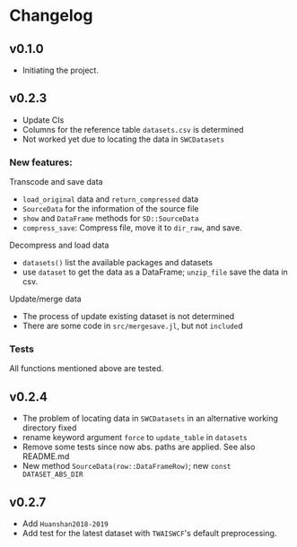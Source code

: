 # Changelog

## v0.1.0

- Initiating the project.

## v0.2.3

- Update CIs
- Columns for the reference table `datasets.csv` is determined
- Not worked yet due to locating the data in `SWCDatasets`

### New features:
Transcode and save data
- `load_original` data and `return_compressed` data
- `SourceData` for the information of the source file
- `show` and `DataFrame` methods for `SD::SourceData`
- `compress_save`: Compress file, move it to `dir_raw`, and save.

Decompress and load data
- `datasets()` list the available packages and datasets
- use `dataset` to get the data as a DataFrame; `unzip_file` save the data in csv.

Update/merge data
- The process of update existing dataset is not determined
- There are some code in `src/mergesave.jl`, but not `include`d

### Tests
All functions mentioned above are tested.

## v0.2.4
- The problem of locating data in `SWCDatasets` in an alternative working directory fixed
- rename keyword argument `force` to `update_table` in `datasets`
- Remove some tests since now abs. paths are applied. See also README.md
- New method `SourceData(row::DataFrameRow)`; new `const DATASET_ABS_DIR`

## v0.2.7
- Add `Huanshan2018-2019`
- Add test for the latest dataset with `TWAISWCF`'s default preprocessing.